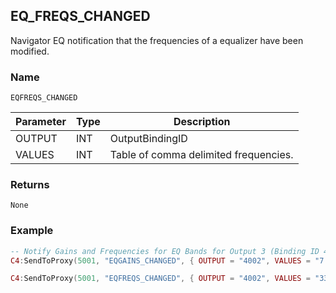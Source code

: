 ## EQ\_FREQS\_CHANGED

Navigator EQ notification that the frequencies of a equalizer have been modified.


### Name

`EQFREQS_CHANGED`


| Parameter | Type | Description                           |
| --------- | ---- | ------------------------------------- |
| OUTPUT    | INT  | OutputBindingID                       |
| VALUES    | INT  | Table of comma delimited frequencies. |


### Returns

`None`


### Example

```lua
-- Notify Gains and Frequencies for EQ Bands for Output 3 (Binding ID 4002)
C4:SendToProxy(5001, "EQGAINS_CHANGED", { OUTPUT = "4002", VALUES = "7.5,3.8,5.4,4.59,7.8,7.4" }, "NOTIFY")_

C4:SendToProxy(5001, "EQFREQS_CHANGED", { OUTPUT = "4002", VALUES = "33,125,750,3000,8000,16000" }, "NOTIFY")
```


